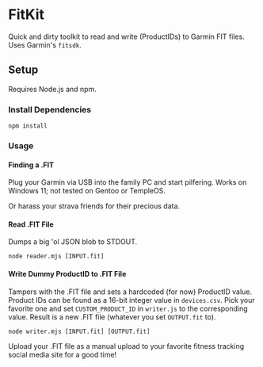 # FitKit

Quick and dirty toolkit to read and write (ProductIDs) to Garmin FIT files. Uses Garmin's `fitsdk`. 

## Setup
Requires Node.js and npm. 

### Install Dependencies 
```
npm install 
```

### Usage

#### Finding a .FIT 
Plug your Garmin via USB into the family PC and start pilfering. Works on Windows 11; not tested on Gentoo or TempleOS.  

Or harass your strava friends for their precious data. 

#### Read .FIT File 
Dumps a big 'ol JSON blob to STDOUT. 
```
node reader.mjs [INPUT.fit]
```

#### Write Dummy ProductID to .FIT File
Tampers with the .FIT file and sets a hardcoded (for now) ProductID value. Product IDs can be found as a 16-bit integer value in `devices.csv`. Pick your favorite one and set `CUSTOM_PRODUCT_ID` in `writer.js` to the corresponding value. Result is a new .FIT file (whatever you set `OUTPUT.fit` to).
```
node writer.mjs [INPUT.fit] [OUTPUT.fit]
```

Upload your .FIT file as a manual upload to your favorite fitness tracking social media site for a good time! 